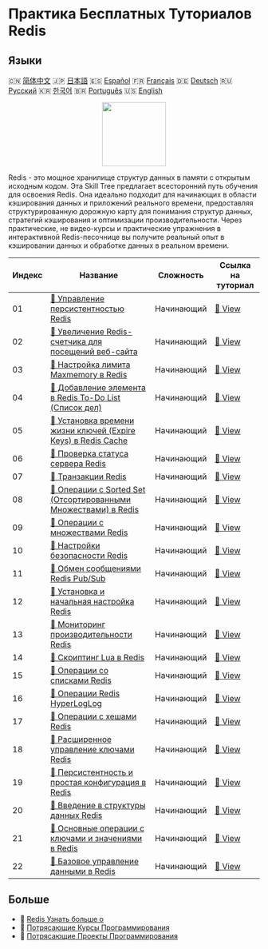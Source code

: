 # Практика Бесплатных Туториалов Redis

## Языки

🇨🇳 [简体中文](README_zh.md) 🇯🇵 [日本語](README_ja.md) 🇪🇸 [Español](README_es.md) 🇫🇷 [Français](README_fr.md) 🇩🇪 [Deutsch](README_de.md) 🇷🇺 [Русский](README_ru.md) 🇰🇷 [한국어](README_ko.md) 🇧🇷 [Português](README_pt.md) 🇺🇸 [English](README.md) 

<div align="center">
<img width="128px" src="https://file.labex.io/path/4MMYfz8sH7hJ.png">
</div>

Redis - это мощное хранилище структур данных в памяти с открытым исходным кодом. Эта Skill Tree предлагает всесторонний путь обучения для освоения Redis. Она идеально подходит для начинающих в области кэширования данных и приложений реального времени, предоставляя структурированную дорожную карту для понимания структур данных, стратегий кэширования и оптимизации производительности. Через практические, не видео-курсы и практические упражнения в интерактивной Redis-песочнице вы получите реальный опыт в кэшировании данных и обработке данных в реальном времени.

|   Индекс | Название                                                                                                                                      | Сложность   | Ссылка на туториал                                                                                  |
|----------|-----------------------------------------------------------------------------------------------------------------------------------------------|-------------|-----------------------------------------------------------------------------------------------------|
|       01 | [📖 Управление персистентностью Redis](https://labex.io/ru/tutorials/redis-redis-persistence-management-552101)                               | Начинающий  | [🔗 View](https://labex.io/ru/tutorials/redis-redis-persistence-management-552101)                  |
|       02 | [📖 Увеличение Redis-счетчика для посещений веб-сайта](https://labex.io/ru/tutorials/redis-increment-redis-counter-for-website-visits-552163) | Начинающий  | [🔗 View](https://labex.io/ru/tutorials/redis-increment-redis-counter-for-website-visits-552163)    |
|       03 | [📖 Настройка лимита Maxmemory в Redis](https://labex.io/ru/tutorials/redis-configure-redis-maxmemory-limit-552162)                           | Начинающий  | [🔗 View](https://labex.io/ru/tutorials/redis-configure-redis-maxmemory-limit-552162)               |
|       04 | [📖 Добавление элемента в Redis To-Do List (Список дел)](https://labex.io/ru/tutorials/redis-add-item-to-redis-to-do-list-552161)             | Начинающий  | [🔗 View](https://labex.io/ru/tutorials/redis-add-item-to-redis-to-do-list-552161)                  |
|       05 | [📖 Установка времени жизни ключей (Expire Keys) в Redis Cache](https://labex.io/ru/tutorials/redis-expire-keys-in-redis-cache-552156)        | Начинающий  | [🔗 View](https://labex.io/ru/tutorials/redis-expire-keys-in-redis-cache-552156)                    |
|       06 | [📖 Проверка статуса сервера Redis](https://labex.io/ru/tutorials/redis-verify-redis-server-status-552152)                                    | Начинающий  | [🔗 View](https://labex.io/ru/tutorials/redis-verify-redis-server-status-552152)                    |
|       07 | [📖 Транзакции Redis](https://labex.io/ru/tutorials/redis-redis-transactions-552106)                                                          | Начинающий  | [🔗 View](https://labex.io/ru/tutorials/redis-redis-transactions-552106)                            |
|       08 | [📖 Операции с Sorted Set (Отсортированными Множествами) в Redis](https://labex.io/ru/tutorials/redis-redis-sorted-set-operations-552105)     | Начинающий  | [🔗 View](https://labex.io/ru/tutorials/redis-redis-sorted-set-operations-552105)                   |
|       09 | [📖 Операции с множествами Redis](https://labex.io/ru/tutorials/redis-redis-set-operations-552104)                                            | Начинающий  | [🔗 View](https://labex.io/ru/tutorials/redis-redis-set-operations-552104)                          |
|       10 | [📖 Настройки безопасности Redis](https://labex.io/ru/tutorials/redis-redis-security-settings-552103)                                         | Начинающий  | [🔗 View](https://labex.io/ru/tutorials/redis-redis-security-settings-552103)                       |
|       11 | [📖 Обмен сообщениями Redis Pub/Sub](https://labex.io/ru/tutorials/redis-redis-pub-sub-messaging-552102)                                      | Начинающий  | [🔗 View](https://labex.io/ru/tutorials/redis-redis-pub-sub-messaging-552102)                       |
|       12 | [📖 Установка и начальная настройка Redis](https://labex.io/ru/tutorials/redis-installation-and-initial-setup-of-redis-552075)                | Начинающий  | [🔗 View](https://labex.io/ru/tutorials/redis-installation-and-initial-setup-of-redis-552075)       |
|       13 | [📖 Мониторинг производительности Redis](https://labex.io/ru/tutorials/redis-redis-performance-monitoring-552100)                             | Начинающий  | [🔗 View](https://labex.io/ru/tutorials/redis-redis-performance-monitoring-552100)                  |
|       14 | [📖 Скриптинг Lua в Redis](https://labex.io/ru/tutorials/redis-redis-lua-scripting-552099)                                                    | Начинающий  | [🔗 View](https://labex.io/ru/tutorials/redis-redis-lua-scripting-552099)                           |
|       15 | [📖 Операции со списками Redis](https://labex.io/ru/tutorials/redis-redis-list-operations-552098)                                             | Начинающий  | [🔗 View](https://labex.io/ru/tutorials/redis-redis-list-operations-552098)                         |
|       16 | [📖 Операции Redis HyperLogLog](https://labex.io/ru/tutorials/redis-redis-hyperloglog-operations-552097)                                      | Начинающий  | [🔗 View](https://labex.io/ru/tutorials/redis-redis-hyperloglog-operations-552097)                  |
|       17 | [📖 Операции с хешами Redis](https://labex.io/ru/tutorials/redis-redis-hash-operations-552096)                                                | Начинающий  | [🔗 View](https://labex.io/ru/tutorials/redis-redis-hash-operations-552096)                         |
|       18 | [📖 Расширенное управление ключами Redis](https://labex.io/ru/tutorials/redis-redis-advanced-key-management-552094)                           | Начинающий  | [🔗 View](https://labex.io/ru/tutorials/redis-redis-advanced-key-management-552094)                 |
|       19 | [📖 Персистентность и простая конфигурация в Redis](https://labex.io/ru/tutorials/redis-persistence-and-simple-configuration-in-redis-552079) | Начинающий  | [🔗 View](https://labex.io/ru/tutorials/redis-persistence-and-simple-configuration-in-redis-552079) |
|       20 | [📖 Введение в структуры данных Redis](https://labex.io/ru/tutorials/redis-introduction-to-redis-data-structures-552078)                      | Начинающий  | [🔗 View](https://labex.io/ru/tutorials/redis-introduction-to-redis-data-structures-552078)         |
|       21 | [📖 Основные операции с ключами и значениями в Redis](https://labex.io/ru/tutorials/redis-basic-key-value-operations-in-redis-552077)         | Начинающий  | [🔗 View](https://labex.io/ru/tutorials/redis-basic-key-value-operations-in-redis-552077)           |
|       22 | [📖 Базовое управление данными в Redis](https://labex.io/ru/tutorials/redis-basic-data-management-in-redis-552076)                            | Начинающий  | [🔗 View](https://labex.io/ru/tutorials/redis-basic-data-management-in-redis-552076)                |

## Больше

- 🔗 [Redis Узнать больше о](https://labex.io/ru/skilltrees/redis)
- 🔗 [Потрясающие Курсы Программирования](https://github.com/labex-labs/awesome-programming-courses)
- 🔗 [Потрясающие Проекты Программирования](https://github.com/labex-labs/awesome-programming-projects)

